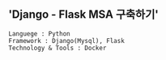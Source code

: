 <h2>'Django - Flask MSA 구축하기'</h2>

`Languege : Python`<br>
`Framework : Django(Mysql), Flask`<br>
`Technology & Tools : Docker`
